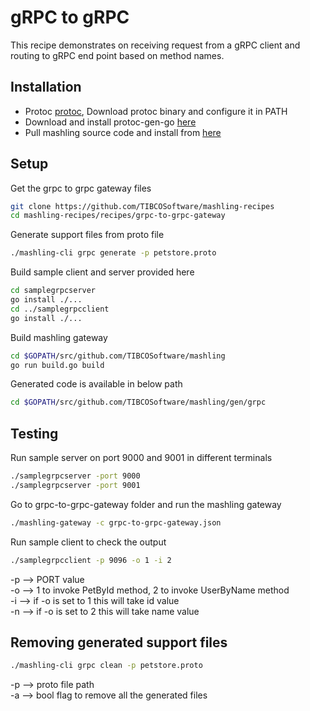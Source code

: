 # gRPC to gRPC
This recipe demonstrates on receiving request from a gRPC client and routing to gRPC end point based on method names.

## Installation
* Protoc [protoc](https://github.com/google/protobuf/releases), Download protoc binary and configure it in PATH
* Download and install protoc-gen-go [here](https://github.com/golang/protobuf/protoc-gen-go)
* Pull mashling source code and install from [here](https://github.com/TIBCOSoftware/mashling#using-go)

## Setup
Get the grpc to grpc gateway files
```bash
git clone https://github.com/TIBCOSoftware/mashling-recipes
cd mashling-recipes/recipes/grpc-to-grpc-gateway
```
Generate support files from proto file
```bash
./mashling-cli grpc generate -p petstore.proto
```

Build sample client and server provided here
```bash
cd samplegrpcserver
go install ./...
cd ../samplegrpcclient
go install ./...
```

Build mashling gateway
```bash
cd $GOPATH/src/github.com/TIBCOSoftware/mashling
go run build.go build
```

Generated code is available in below path
```bash
cd $GOPATH/src/github.com/TIBCOSoftware/mashling/gen/grpc
```

## Testing
Run sample server on port 9000 and 9001 in different terminals
```bash
./samplegrpcserver -port 9000
./samplegrpcserver -port 9001
```

Go to grpc-to-grpc-gateway folder and run the mashling gateway
```bash
./mashling-gateway -c grpc-to-grpc-gateway.json
```

Run sample client to check the output
```bash
./samplegrpcclient -p 9096 -o 1 -i 2
```

-p --> PORT value<br>
-o --> 1 to invoke PetById method, 2 to invoke UserByName method<br>
-i --> if -o is set to 1 this will take id value<br>
-n --> if -o is set to 2 this will take name value<br>

## Removing generated support files
```bash
./mashling-cli grpc clean -p petstore.proto
```
-p --> proto file path<br>
-a --> bool flag to remove all the generated files